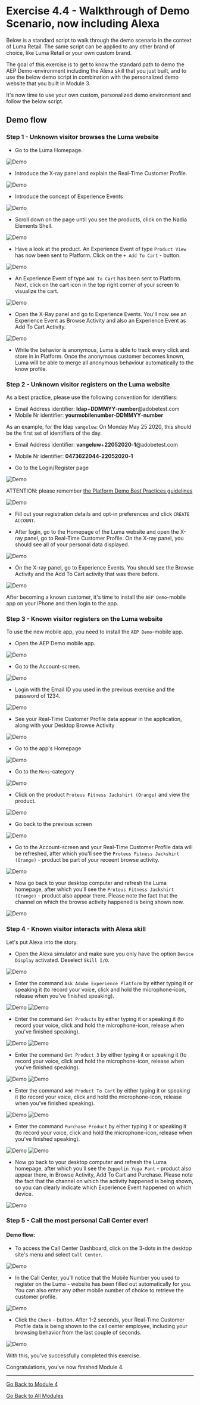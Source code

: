 # Exercise 4.4 - Walkthrough of Demo Scenario, now including Alexa

Below is a standard script to walk through the demo scenario in the context of Luma Retail. The same script can be applied to any other brand of choice, like Luma Retail or your own custom brand.

The goal of this exercise is to get to know the standard path to demo the AEP Demo-environment including the Alexa skill that you just built, and to use the below demo script in combination with the personalized demo website that you built in Module 3.

It's now time to use your own custom, personalized demo environment and follow the below script.

## Demo flow

### Step 1 - Unknown visitor browses the Luma website

* Go to the Luma Homepage.

![Demo](./images/lb_home.png)

* Introduce the X-ray panel and explain the Real-Time Customer Profile.

![Demo](./images/lb_home_xup.png)

* Introduce the concept of Experience Events

![Demo](./images/lb_home_xee.png)

* Scroll down on the page until you see the products, click on the Nadia Elements Shell.

![Demo](./images/lb_els_dtl.png)

* Have a look at the product. An Experience Event of type ```Product View``` has now been sent to Platform. Click on the ```+ Add To Cart``` - button.

![Demo](./images/lb_addtocart.png)

* An Experience Event of type ```Add To Cart``` has been sent to Platform. Next, click on the cart icon in the top right corner of your screen to visualize the cart.

![Demo](./images/lb_cart.png)

* Open the X-Ray panel and go to Experience Events. You'll now see an Experience Event as Browse Activity and also an Experience Event as Add To Cart Activity.

![Demo](./images/lb_cartee.png)

* While the behavior is anonymous, Luma is able to track every click and store in in Platform. Once the anonymous customer becomes known, Luma will be able to merge all anonymous behaviour automatically to the know profile.

### Step 2 - Unknown visitor registers on the Luma website

As a best practice, please use the following convention for identifiers:

* Email Address identifier: **ldap**+**DDMMYY**-**number**@adobetest.com
* Mobile Nr identifier: **yourmobilenumber**-**DDMMYY**-**number**

As an example, for the ldap ```vangeluw```:
On Monday May 25 2020, this should be the first set of identifiers of the day.
  
* Email Address identifier: **vangeluw**+**22052020**-**1**@adobetest.com
* Mobile Nr identifier: **0473622044**-**22052020**-**1**

* Go to the Login/Register page

![Demo](./images/lb_register.png)

ATTENTION: please remember [the Platform Demo Best Practices guidelines](./ex5.md)

![Demo](./images/lb_register_dtl.png)

* Fill out your registration details and opt-in preferences and click ```CREATE ACCOUNT```.

* After login, go to the Homepage of the Luma website and open the X-ray panel, go to Real-Time Customer Profile. On the X-ray panel, you should see all of your personal data displayed.

![Demo](./images/lb_x_loggedin.png)

* On the X-ray panel, go to Experience Events. You should see the Browse Activity and the Add To Cart activity that was there before.

![Demo](./images/lb_x_loggedin_ee.png)

After becoming a known customer, it's time to install the ```AEP Demo```-mobile app on your iPhone and then login to the app.

### Step 3 - Known visitor registers on the Luma website

To use the new mobile app, you need to install the ```AEP Demo```-mobile app.

* Open the AEP Demo mobile app.

![Demo](./images/app_hp.png)

* Go to the Account-screen.

![Demo](./images/app_acc.png)

* Login with the Email ID you used in the previous exercise and the password of 1234.

![Demo](./images/app_acc_login.png)

* See your Real-Time Customer Profile data appear in the application, along with your Desktop Browse Activity

![Demo](./images/app_up.png)

* Go to the app's Homepage

![Demo](./images/app_hp.png)

* Go to the ```Mens```-category

![Demo](./images/app_men_cat.png)

* Click on the product ```Proteus Fitness Jackshirt (Orange)``` and view the product.

![Demo](./images/app_proteus.png)

* Go back to the previous screen

![Demo](./images/app_men_cat.png)

* Go to the Account-screen and your Real-Time Customer Profile data will be refreshed, after which you'll see the ```Proteus Fitness Jackshirt (Orange)``` - product be part of your receent browse activity.

![Demo](./images/app_after_proteus.png)

* Now go back to your desktop computer and refresh the Luma homepage, after which you'll see the ```Proteus Fitness Jackshirt (Orange)``` - product also appear there. Please note the fact that the channel on which the browse activity happened is being shown now.

![Demo](./images/lb_x_aftermobile.png)

### Step 4 - Known visitor interacts with Alexa skill

Let's put Alexa into the story.

* Open the Alexa simulator and make sure you only have the option ```Device Display``` activated. Deselect ```Skill I/O```.

![Demo](./images/alexa_sim.png)

* Enter the command ```Ask Adobe Experience Platform``` by either typing it or speaking it (to record your voice, click and hold the microphone-icon, release when you've finished speaking).

![Demo](./images/alexa_sim_mic.png)
![Demo](./images/alexa_ask.png)

* Enter the command ```Get Products``` by either typing it or speaking it (to record your voice, click and hold the microphone-icon, release when you've finished speaking).

![Demo](./images/alexa_sim_mic.png)
![Demo](./images/alexa_ask_getproducts.png)

* Enter the command ```Get Product 3``` by either typing it or speaking it (to record your voice, click and hold the microphone-icon, release when you've finished speaking).

![Demo](./images/alexa_sim_mic.png)
![Demo](./images/alexa_ask_getproduct3.png)

* Enter the command ```Add Product To Cart``` by either typing it or speaking it (to record your voice, click and hold the microphone-icon, release when you've finished speaking).

![Demo](./images/alexa_sim_mic.png)
![Demo](./images/alexa_ask_addtocart.png)

* Enter the command ```Purchase Product``` by either typing it or speaking it (to record your voice, click and hold the microphone-icon, release when you've finished speaking).

![Demo](./images/alexa_sim_mic.png)
![Demo](./images/alexa_ask_purchase.png)

* Now go back to your desktop computer and refresh the Luma homepage, after which you'll see the ```Zeppelin Yoga Pant``` - product also appear there, in Browse Activity, Add To Cart and Purchase. Please note the fact that the channel on which the activity happened is being shown, so you can clearly indicate which Experience Event happened on which device.

![Demo](./images/lb_x_afteralexa.png)
  
### Step 5 - Call the most personal Call Center ever!

#### **Demo flow:**

* To access the Call Center Dashboard, click on the 3-dots in the desktop site's menu and select ```Call Center```.

![Demo](./images/callcenter.png)

* In the Call Center, you'll notice that the Mobile Number you used to register on the Luma - website has been filled out automatically for you. You can also enter any other mobile number of choice to retrieve the customer profile.

![Demo](./images/callcenter_id.png)

* Click the ```Check``` - button. After 1-2 seconds, your Real-Time Customer Profile data is being shown to the call center employee, including your browsing behavior from the last couple of seconds.

![Demo](./images/callcenter_response.png)
  
With this, you've successfully completed this exercise.

Congratulations, you've now finished Module 4.

---

[Go Back to Module 4](./README.md)

[Go Back to All Modules](./../../README.md)
